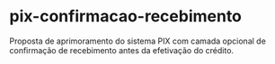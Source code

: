 # pix-confirmacao-recebimento
Proposta de aprimoramento do sistema PIX com camada opcional de confirmação de recebimento antes da efetivação do crédito.
